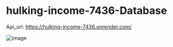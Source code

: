 # hulking-income-7436-Database

Api_url: https://hulking-income-7436.onrender.com/

![image](https://github.com/Abhijit0Barman/hulking-income-7436-Database/assets/113384779/01bcafb4-4844-48aa-9671-19f613751b84)
